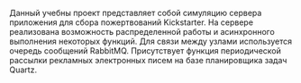 Данный учебны проект представляет собой симуляцию сервера приложения для сбора пожертвований Kickstarter. На сервере реализована возможность распределенной работы и
асинхронного выполнения некоторых функций. Для связи между узлами используется очередь сообщений RabbitMQ. Присутствует функция периодической рассылки рекламных 
электронных писем на базе планировщика задач Quartz.
